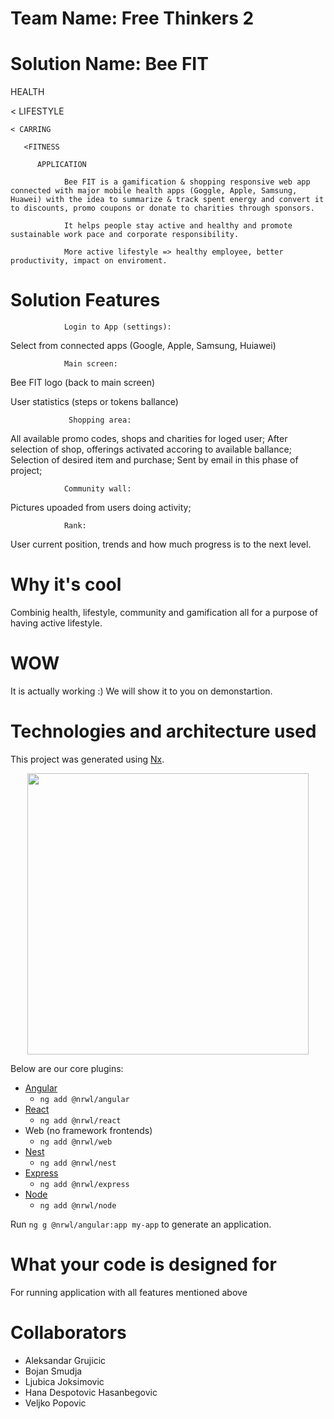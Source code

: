 # **Team Name: Free Thinkers 2**

# **Solution Name: Bee FIT**

HEALTH

 < LIFESTYLE 
 
    < CARRING
    
       <FITNESS
       
          APPLICATION 

                Bee FIT is a gamification & shopping responsive web app connected with major mobile health apps (Goggle, Apple, Samsung, Huawei) with the idea to summarize & track spent energy and convert it to discounts, promo coupons or donate to charities through sponsors. 
                
                It helps people stay active and healthy and promote sustainable work pace and corporate responsibility.
                
                More active lifestyle => healthy employee, better productivity, impact on enviroment.

# **Solution Features**

                Login to App (settings):
                
Select from connected apps (Google, Apple, Samsung, Huiawei)

                Main screen: 
                
Bee FIT logo (back to main screen)               
                
User statistics (steps or tokens ballance)
                
                 Shopping area:
                
All available promo codes, shops and charities for loged user;
After selection of shop, offerings activated accoring to available ballance;
Selection of desired item and purchase;
Sent by email in this phase of project;

                Community wall:
                
Pictures upoaded from users doing activity;
                
                Rank:
                
User current position, trends and how much progress is to the next level.

# **Why it's cool**
  
 Combinig health, lifestyle, community and gamification all for a purpose of having active lifestyle.
 
# **WOW**
  
 It is actually working :) We will show it to you on demonstartion.

# **Technologies and architecture used**

This project was generated using [Nx](https://nx.dev).

<p style="text-align: center;"><img src="https://raw.githubusercontent.com/nrwl/nx/master/images/nx-logo.png" width="450"></p>

Below are our core plugins:

- [Angular](https://angular.io)
  - `ng add @nrwl/angular`
- [React](https://reactjs.org)
  - `ng add @nrwl/react`
- Web (no framework frontends)
  - `ng add @nrwl/web`
- [Nest](https://nestjs.com)
  - `ng add @nrwl/nest`
- [Express](https://expressjs.com)
  - `ng add @nrwl/express`
- [Node](https://nodejs.org)
  - `ng add @nrwl/node`

Run `ng g @nrwl/angular:app my-app` to generate an application.

# What your code is designed for 

For running application with all features mentioned above

# Collaborators
- Aleksandar Grujicic
- Bojan Smudja
- Ljubica Joksimovic
- Hana Despotovic Hasanbegovic
- Veljko Popovic


